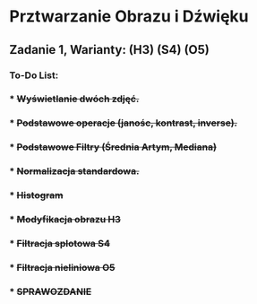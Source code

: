 # Prztwarzanie Obrazu i Dźwięku
## Zadanie 1, Warianty: (H3) (S4) (O5)
### To-Do List:
### * ~~Wyświetlanie dwóch zdjęć.~~
### * ~~Podstawowe operacje (janośc, kontrast, inverse).~~
### * ~~Podstawowe Filtry (Średnia Artym, Mediana)~~
### * ~~Normalizacja standardowa.~~
### * ~~Histogram~~
### * ~~Modyfikacja obrazu H3~~
### * ~~Filtracja splotowa S4~~
### * ~~Filtracja nieliniowa O5~~
### * ~~SPRAWOZDANIE~~
